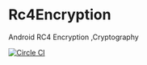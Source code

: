 # Rc4Encryption
Android RC4 Encryption ,Cryptography


[![Circle CI](https://circleci.com/gh/kusha-b-k/Rc4Encryption/tree/master.svg?style=shield&circle-token=:circle-token)](https://circleci.com/gh/kusha-b-k/Rc4Encryption/tree/master)
